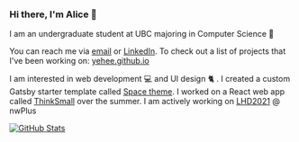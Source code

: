 ### Hi there, I'm Alice 👋

I am an undergraduate student at UBC majoring in Computer Science :seedling:

You can reach me via [email](mailto:aliceykim0828@gmail.com?Subject=Hi%20there!) or [LinkedIn](https://linkedin.com/in/yehee). To check out a list of projects that I've been working on: [yehee.github.io](https://yehee.github.io)

I am interested in web development :computer: and UI design :cat2: . I created a custom Gatsby starter template called [Space theme](https://github.com/alice-0-kim/space-theme). I worked on a React web app called [ThinkSmall](https://github.com/CPSC436/ThinkSmall) over the summer. I am actively working on [LHD2021](https://github.com/nwplus/LHD2021) @ nwPlus

[![GitHub Stats](https://github-readme-stats.vercel.app/api?username=yehee&hide=stars&show_icons=true&hide_title=true&hide_rank=true&count_private=true&icon_color=3fbac2&include_all_commits=true)](https://yehee.github.io)
